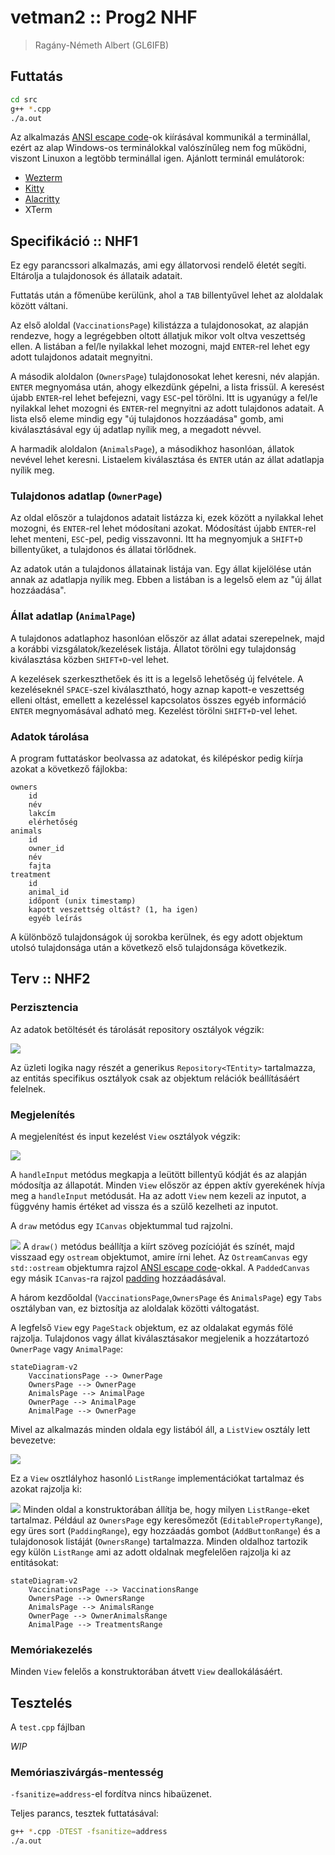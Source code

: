 # vetman2 :: Prog2 NHF

> Ragány-Németh Albert (GL6IFB)

## Futtatás

```bash
cd src
g++ *.cpp
./a.out
```

Az alkalmazás [ANSI escape code](https://en.wikipedia.org/wiki/ANSI_escape_code)-ok kiírásával kommunikál a terminállal, ezért az alap Windows-os terminálokkal valószínűleg nem fog működni, viszont Linuxon a legtöbb terminállal igen.
Ajánlott terminál emulátorok:

- [Wezterm](https://wezfurlong.org/wezterm)
- [Kitty](https://sw.kovidgoyal.net/kitty)
- [Alacritty](https://alacritty.org)
- XTerm

## Specifikáció :: NHF1

Ez egy parancssori alkalmazás, ami egy állatorvosi rendelő életét segíti. Eltárolja a tulajdonosok és állataik adatait.

Futtatás után a főmenübe kerülünk, ahol a `TAB` billentyűvel lehet az aloldalak között váltani.

Az első aloldal (`VaccinationsPage`) kilistázza a tulajdonosokat, az alapján rendezve, hogy a legrégebben oltott állatjuk mikor volt oltva veszettség ellen.
A listában a fel/le nyilakkal lehet mozogni, majd `ENTER`-rel lehet egy adott tulajdonos adatait megnyitni.

A második aloldalon (`OwnersPage`) tulajdonosokat lehet keresni, név alapján.
`ENTER` megnyomása után, ahogy elkezdünk gépelni, a lista frissül. A keresést újabb `ENTER`-rel lehet befejezni, vagy `ESC`-pel törölni.
Itt is ugyanúgy a fel/le nyilakkal lehet mozogni és `ENTER`-rel megnyitni az adott tulajdonos adatait.
A lista első eleme mindig egy "új tulajdonos hozzáadása" gomb, ami kiválasztásával egy új adatlap nyílik meg, a megadott névvel.

A harmadik aloldalon (`AnimalsPage`), a másodikhoz hasonlóan, állatok nevével lehet keresni. Listaelem kiválasztása és `ENTER` után az állat adatlapja nyílik meg.

### Tulajdonos adatlap (`OwnerPage`)

Az oldal először a tulajdonos adatait listázza ki, ezek között a nyilakkal lehet mozogni, és `ENTER`-rel lehet módosítani azokat. Módosítást újabb `ENTER`-rel lehet menteni, `ESC`-pel, pedig visszavonni.
Itt ha megnyomjuk a `SHIFT+D` billentyűket, a tulajdonos és állatai törlődnek.

Az adatok után a tulajdonos állatainak listája van. Egy állat kijelölése után annak az adatlapja nyílik meg. Ebben a listában is a legelső elem az "új állat hozzáadása".

### Állat adatlap (`AnimalPage`)

A tulajdonos adatlaphoz hasonlóan először az állat adatai szerepelnek, majd a korábbi vizsgálatok/kezelések listája.
Állatot törölni egy tulajdonság kiválasztása közben `SHIFT+D`-vel lehet.

A kezelések szerkeszthetőek és itt is a legelső lehetőség új felvétele.
A kezeléseknél `SPACE`-szel kiválasztható, hogy aznap kapott-e veszettség elleni oltást, emellett a kezeléssel kapcsolatos összes egyéb információ `ENTER` megnyomásával adható meg.
Kezelést törölni `SHIFT+D`-vel lehet.

### Adatok tárolása

A program futtatáskor beolvassa az adatokat, és kilépéskor pedig kiírja azokat a következő fájlokba:

```
owners
	id
	név
	lakcím
	elérhetőség
animals
	id
	owner_id
	név
	fajta
treatment
	id
	animal_id
	időpont (unix timestamp)
	kapott veszettség oltást? (1, ha igen)
	egyéb leírás
```

A különböző tulajdonságok új sorokba kerülnek, és egy adott objektum utolsó tulajdonsága után a következő első tulajdonsága következik.

## Terv :: NHF2

### Perzisztencia

Az adatok betöltését és tárolását repository osztályok végzik:

![](doxygen/html/classRepository__inherit__graph_org.svg)

Az üzleti logika nagy részét a generikus `Repository<TEntity>` tartalmazza, az entitás specifikus osztályok csak az objektum relációk beállításáért felelnek.

### Megjelenítés

A megjelenítést és input kezelést `View` osztályok végzik:

![](doxygen/html/classView__coll__graph_org.svg)

A `handleInput` metódus megkapja a leütött billentyű kódját és az alapján módosítja az állapotát. Minden `View` először az éppen aktív gyerekének hívja meg a `handleInput` metódusát. Ha az adott `View` nem kezeli az inputot, a függvény hamis értéket ad vissza és a szülő kezelheti az inputot.

A `draw` metódus egy `ICanvas` objektummal tud rajzolni.

![](doxygen/html/classICanvas__inherit__graph_org.svg)
A `draw()` metódus beállítja a kiírt szöveg pozícióját és színét, majd visszaad egy `ostream` objektumot, amire írni lehet.
Az `OstreamCanvas` egy `std::ostream` objektumra
rajzol [ANSI escape code](https://en.wikipedia.org/wiki/ANSI_escape_code)-okkal.
A `PaddedCanvas` egy másik `ICanvas`-ra rajzol [padding](https://developer.mozilla.org/en-US/docs/Web/CSS/padding)
hozzáadásával.

A három kezdőoldal (`VaccinationsPage`,`OwnersPage` és `AnimalsPage`) egy `Tabs` osztályban van, ez biztosítja az aloldalak közötti váltogatást.

A legfelső `View` egy `PageStack` objektum, ez az oldalakat egymás fölé rajzolja.
Tulajdonos vagy állat kiválasztásakor megjelenik a hozzátartozó `OwnerPage` vagy `AnimalPage`:

```mermaid
stateDiagram-v2
    VaccinationsPage --> OwnerPage
    OwnersPage --> OwnerPage
    AnimalsPage --> AnimalPage
    OwnerPage --> AnimalPage
    AnimalPage --> OwnerPage
```

Mivel az alkalmazás minden oldala egy listából áll, a `ListView` osztály lett bevezetve:

![](doxygen/html/classListView__inherit__graph_org.svg)

Ez a `View` osztlályhoz hasonló `ListRange` implementációkat tartalmaz és azokat rajzolja ki:

![](doxygen/html/classListRange__inherit__graph_org.svg)
Minden oldal a konstruktorában állítja be, hogy milyen `ListRange`-eket tartalmaz. Például az `OwnersPage` egy keresőmezőt (`EditablePropertyRange`), egy üres sort (`PaddingRange`), egy hozzáadás gombot (`AddButtonRange`) és a tulajdonosok listáját
(`OwnersRange`) tartalmazza.
Minden oldalhoz tartozik egy külön `ListRange` ami az adott oldalnak megfelelően rajzolja ki az entitásokat:

```mermaid
stateDiagram-v2
    VaccinationsPage --> VaccinationsRange
    OwnersPage --> OwnersRange
    AnimalsPage --> AnimalsRange
    OwnerPage --> OwnerAnimalsRange
    AnimalPage --> TreatmentsRange
```

### Memóriakezelés

Minden `View` felelős a konstruktorában átvett `View` deallokálásáért.

## Tesztelés

A `test.cpp` fájlban

*WIP*

### Memóriaszivárgás-mentesség

`-fsanitize=address`-el fordítva nincs hibaüzenet.

Teljes parancs, tesztek futtatásával:

```bash
g++ *.cpp -DTEST -fsanitize=address
./a.out
```